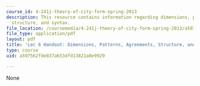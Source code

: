 ```yaml
---
course_id: 4-241j-theory-of-city-form-spring-2013
description: This resource contains information regarding dimensions, patterns, agreements,
  structure, and syntax.
file_location: /coursemedia/4-241j-theory-of-city-form-spring-2013/a597562fde837a653dfd13821a8e9929_MIT4_241JS13_handout6.pdf
file_type: application/pdf
layout: pdf
title: 'Lec 6 Handout: Dimensions, Patterns, Agreements, Structure, and Syntax'
type: course
uid: a597562fde837a653dfd13821a8e9929

---
```

None